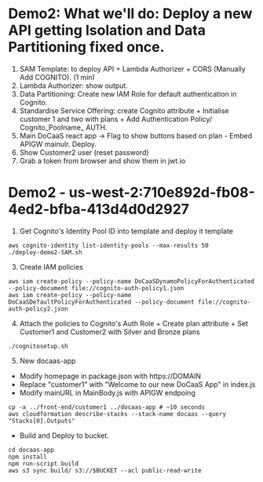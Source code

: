 # Demo2: What we'll do: Deploy a new API getting Isolation and Data Partitioning fixed once.
1. SAM Template: to deploy API + Lambda Authorizer + CORS (Manually Add COGNITO). (1 min)
2. Lambda Authorizer: show output.
3. Data Partitioning: Create new IAM Role for default authentication in Cognito.
4. Standardise Service Offering: create Cognito attribute + Initialise customer 1 and two with plans + Add Authentication Policy/ Cognito_Poolname_ AUTH. 
5. Main DoCaaS react app -> Flag to show buttons based on plan - Embed APIGW mainulr. Deploy.
6. Show Customer2 user (reset password)
7. Grab a token from browser and show them in jwt.io

# Demo2 - us-west-2:710e892d-fb08-4ed2-bfba-413d4d0d2927
1. Get Cognito's Identity Pool ID into template and deploy it template
```shell
aws cognito-identity list-identity-pools --max-results 50
./deploy-demo2-SAM.sh
```


3. Create IAM policies
```shell
aws iam create-policy --policy-name DoCaaSDynamoPolicyForAuthenticated --policy-document file://cognito-auth-policy1.json
aws iam create-policy --policy-name DoCaaSDefaultPolicyForAuthenticated --policy-document file://cognito-auth-policy2.json
```
4. Attach the policies to Cognito's Auth Role + Create plan attribute + Set Customer1 and Customer2 with Silver and Bronze plans
```shell
./cognitosetup.sh
```

5. New docaas-app
* Modify homepage in package.json with https://DOMAIN
* Replace "customer1" with "Welcome to our new DoCaaS App" in index.js
* Modify mainURL in MainBody.js with APIGW endpoing
```shell
cp -a ../front-end/customer1 ../docaas-app # ~10 seconds
aws cloudformation describe-stacks --stack-name docaas --query "Stacks[0].Outputs" 
```
* Build and Deploy to bucket.
```shell
cd docaas-app
npm install
npm run-script build
aws s3 sync build/ s3://$BUCKET --acl public-read-write
```

